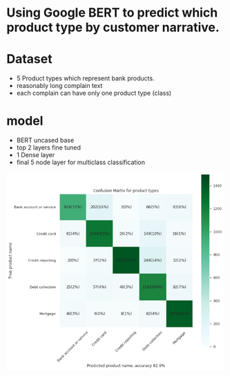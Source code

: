 # Using Google BERT to predict which product type by customer narrative. 

# Dataset
- 5 Product types which represent bank products.
- reasonably long complain text
- each complain can have only one product type (class)

# model
+ BERT uncased base
+ top 2 layers fine tuned
+ 1 Dense layer 
+ final 5 node layer for multiclass classification 


![Confusion matrix after 2 epochs](https://raw.githubusercontent.com/DrMegavolt/bank_callcenter_ml/master/conf_matrix_2_epochs.png)
